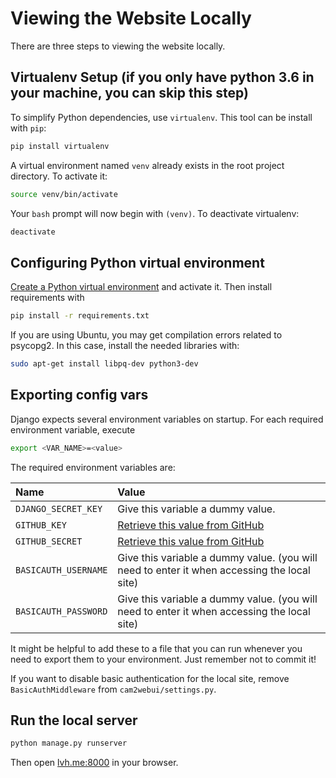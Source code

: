 # Viewing the Website Locally

There are three steps to viewing the website locally.

## Virtualenv Setup (if you only have python 3.6 in your machine, you can skip this step)

To simplify Python dependencies, use `virtualenv`. This tool can be install with `pip`:
```bash
pip install virtualenv
```

A virtual environment named `venv` already exists in the root project directory. To activate it:
```bash
source venv/bin/activate
```

Your `bash` prompt will now begin with `(venv)`. To deactivate virtualenv:

```bash
deactivate
```

## Configuring Python virtual environment

[Create a Python virtual environment]([Guide]-virtualenv) and activate it. Then install requirements with

```bash
pip install -r requirements.txt
```

If you are using Ubuntu, you may get compilation errors related to psycopg2. In this case, install the needed libraries with:

```bash
sudo apt-get install libpq-dev python3-dev
```

## Exporting config vars

Django expects several environment variables on startup. For each required environment variable, execute

```bash
export <VAR_NAME>=<value>
```

The required environment variables are:

| Name                 | Value |
|:---------------------|:------|
| `DJANGO_SECRET_KEY`  | Give this variable a dummy value. |
| `GITHUB_KEY`         | [Retrieve this value from GitHub](https://github.com/settings/applications/new) |
| `GITHUB_SECRET`      | [Retrieve this value from GitHub](https://github.com/settings/applications/new) |
| `BASICAUTH_USERNAME` | Give this variable a dummy value. (you will need to enter it when accessing the local site) |
| `BASICAUTH_PASSWORD` | Give this variable a dummy value. (you will need to enter it when accessing the local site) |

It might be helpful to add these to a file that you can run whenever you need to export them to your environment. Just remember not to commit it!

If you want to disable basic authentication for the local site, remove `BasicAuthMiddleware` from `cam2webui/settings.py`.

## Run the local server

```bash
python manage.py runserver
```

Then open [lvh.me:8000](http://lvh.me:8000) in your browser.
